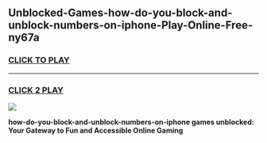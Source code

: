 
## Unblocked-Games-how-do-you-block-and-unblock-numbers-on-iphone-Play-Online-Free-ny67a
<h3>
<a href="https://premium76.site?title=how-do-you-block-and-unblock-numbers-on-iphone&ref=26A">CLICK TO PLAY</a></h3>
<hr>

<h3>
<a href="https://premium76.site?title=how-do-you-block-and-unblock-numbers-on-iphone&ref=26A">CLICK 2 PLAY</a>
  
</h3>

<a href="https://premium76.site?title=how-do-you-block-and-unblock-numbers-on-iphone&ref=26A"><img src="https://clearcache.store/games.png"></a>


**how-do-you-block-and-unblock-numbers-on-iphone games unblocked: Your Gateway to Fun and Accessible Online Gaming**
